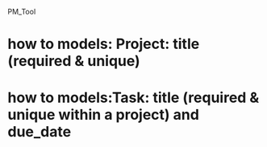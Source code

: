 PM_Tool

# how to models: Project: title (required & unique)




# how to models:Task: title (required & unique within a project) and due_date